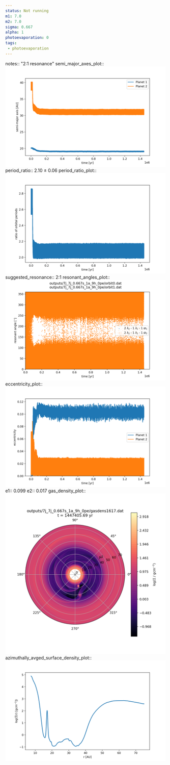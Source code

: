 ```yaml
---
status: Not running
m1: 7.0
m2: 7.0
sigma: 0.667
alpha: 1
photoevaporation: 0
tags:
 - photoevaporation
---
```


notes:: "2:1 resonance"
semi_major_axes_plot:: ![semi_major_axes_7j_7j_0.667s_1a_9h_0pe.png](plots/semi_major_axes/semi_major_axes_7j_7j_0.667s_1a_9h_0pe.png)
period_ratio:: 2.10 ± 0.06
period_ratio_plot:: ![period_ratio_7j_7j_0.667s_1a_9h_0pe.png](plots/period_ratio/period_ratio_7j_7j_0.667s_1a_9h_0pe.png)
suggested_resonance:: 2:1
resonant_angles_plot:: ![resonant_angles_7j_7j_0.667s_1a_9h_0pe.png](plots/resonant_angles/resonant_angles_7j_7j_0.667s_1a_9h_0pe.png)
eccentricity_plot:: ![eccentricity_7j_7j_0.667s_1a_9h_0pe.png](plots/eccentricity/eccentricity_7j_7j_0.667s_1a_9h_0pe.png)
e1:: 0.099
e2:: 0.017
gas_density_plot:: ![gas_density_7j_7j_0.667s_1a_9h_0pe.png](plots/gas_density/gas_density_7j_7j_0.667s_1a_9h_0pe.png)
azimuthally_avged_surface_density_plot:: ![azimuthally_avged_surface_density_7j_7j_0.667s_1a_9h_0pe.png](plots/azimuthally_avged_surface_density/azimuthally_avged_surface_density_7j_7j_0.667s_1a_9h_0pe.png)
